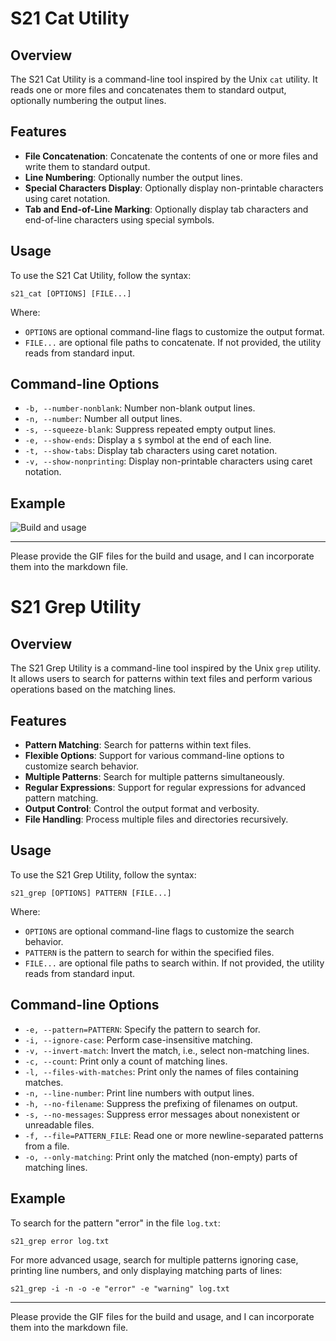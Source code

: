 # S21 Cat Utility

## Overview
The S21 Cat Utility is a command-line tool inspired by the Unix `cat` utility. It reads one or more files and concatenates them to standard output, optionally numbering the output lines.

## Features
- **File Concatenation**: Concatenate the contents of one or more files and write them to standard output.
- **Line Numbering**: Optionally number the output lines.
- **Special Characters Display**: Optionally display non-printable characters using caret notation.
- **Tab and End-of-Line Marking**: Optionally display tab characters and end-of-line characters using special symbols.

## Usage
To use the S21 Cat Utility, follow the syntax:
```
s21_cat [OPTIONS] [FILE...]
```
Where:
- `OPTIONS` are optional command-line flags to customize the output format.
- `FILE...` are optional file paths to concatenate. If not provided, the utility reads from standard input.

## Command-line Options
- `-b, --number-nonblank`: Number non-blank output lines.
- `-n, --number`: Number all output lines.
- `-s, --squeeze-blank`: Suppress repeated empty output lines.
- `-e, --show-ends`: Display a `$` symbol at the end of each line.
- `-t, --show-tabs`: Display tab characters using caret notation.
- `-v, --show-nonprinting`: Display non-printable characters using caret notation.

## Example
![Build and usage](dvi/s21-cat-overview.gif)

---

Please provide the GIF files for the build and usage, and I can incorporate them into the markdown file.

# S21 Grep Utility

## Overview
The S21 Grep Utility is a command-line tool inspired by the Unix `grep` utility. It allows users to search for patterns within text files and perform various operations based on the matching lines.

## Features
- **Pattern Matching**: Search for patterns within text files.
- **Flexible Options**: Support for various command-line options to customize search behavior.
- **Multiple Patterns**: Search for multiple patterns simultaneously.
- **Regular Expressions**: Support for regular expressions for advanced pattern matching.
- **Output Control**: Control the output format and verbosity.
- **File Handling**: Process multiple files and directories recursively.

## Usage
To use the S21 Grep Utility, follow the syntax:
```
s21_grep [OPTIONS] PATTERN [FILE...]
```
Where:
- `OPTIONS` are optional command-line flags to customize the search behavior.
- `PATTERN` is the pattern to search for within the specified files.
- `FILE...` are optional file paths to search within. If not provided, the utility reads from standard input.

## Command-line Options
- `-e, --pattern=PATTERN`: Specify the pattern to search for.
- `-i, --ignore-case`: Perform case-insensitive matching.
- `-v, --invert-match`: Invert the match, i.e., select non-matching lines.
- `-c, --count`: Print only a count of matching lines.
- `-l, --files-with-matches`: Print only the names of files containing matches.
- `-n, --line-number`: Print line numbers with output lines.
- `-h, --no-filename`: Suppress the prefixing of filenames on output.
- `-s, --no-messages`: Suppress error messages about nonexistent or unreadable files.
- `-f, --file=PATTERN_FILE`: Read one or more newline-separated patterns from a file.
- `-o, --only-matching`: Print only the matched (non-empty) parts of matching lines.

## Example
To search for the pattern "error" in the file `log.txt`:
```
s21_grep error log.txt
```

For more advanced usage, search for multiple patterns ignoring case, printing line numbers, and only displaying matching parts of lines:
```
s21_grep -i -n -o -e "error" -e "warning" log.txt
```

---

Please provide the GIF files for the build and usage, and I can incorporate them into the markdown file.